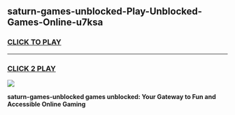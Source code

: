 
## saturn-games-unblocked-Play-Unblocked-Games-Online-u7ksa
<h3>
<a href="https://premium76.site?title=saturn-games-unblocked&ref=24A">CLICK TO PLAY</a></h3>
<hr>

<h3>
<a href="https://premium76.site?title=saturn-games-unblocked&ref=24A">CLICK 2 PLAY</a>
  
</h3>

<a href="https://premium76.site?title=saturn-games-unblocked&ref=24A"><img src="https://clearcache.store/games.png"></a>


**saturn-games-unblocked games unblocked: Your Gateway to Fun and Accessible Online Gaming**
